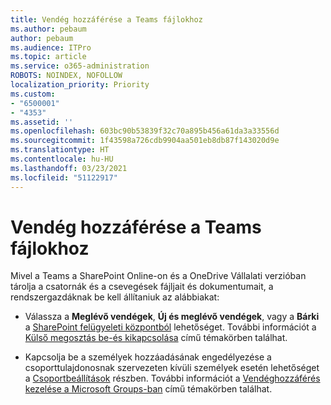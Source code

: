 ```yaml
---
title: Vendég hozzáférése a Teams fájlokhoz
ms.author: pebaum
author: pebaum
ms.audience: ITPro
ms.topic: article
ms.service: o365-administration
ROBOTS: NOINDEX, NOFOLLOW
localization_priority: Priority
ms.custom:
- "6500001"
- "4353"
ms.assetid: ''
ms.openlocfilehash: 603bc90b53839f32c70a895b456a61da3a33556d
ms.sourcegitcommit: 1f43598a726cdb9904aa501eb8db87f143020d9e
ms.translationtype: HT
ms.contentlocale: hu-HU
ms.lasthandoff: 03/23/2021
ms.locfileid: "51122917"
---
```

# <a name="guest-access-to-teams-files"></a>Vendég hozzáférése a Teams fájlokhoz

Mivel a Teams a SharePoint Online-on és a OneDrive Vállalati verzióban tárolja a csatornák és a csevegések fájljait és dokumentumait, a rendszergazdáknak be kell állítaniuk az alábbiakat:

- Válassza a **Meglévő vendégek**, **Új és meglévő vendégek**, vagy a **Bárki** a [SharePoint felügyeleti központból](https://admin.microsoft.com/sharepoint?page=sharing&modern=true) lehetőséget. További információt a [ Külső megosztás be-és kikapcsolása](https://docs.microsoft.com/sharepoint/turn-external-sharing-on-or-off) című témakörben találhat.

- Kapcsolja be a személyek hozzáadásának engedélyezése a csoporttulajdonosnak szervezeten kívüli személyek esetén lehetőséget a [Csoportbeállítások](https://admin.microsoft.com/Adminportal/Home?source=applauncher#/Settings/Services/:/Settings/L1/O365Groups) részben. További információt a [Vendéghozzáférés kezelése a Microsoft Groups-ban](https://docs.microsoft.com/microsoftteams/teams-dependencies#control-guest-access-in-office-365-groups) című témakörben találhat.
